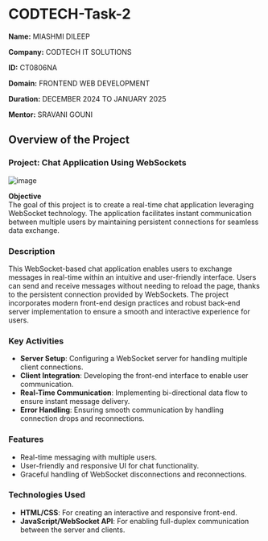 # CODTECH-Task-2

**Name:**   MIASHMI DILEEP

**Company:** CODTECH IT SOLUTIONS  

**ID:** CT0806NA

**Domain:** FRONTEND WEB DEVELOPMENT

**Duration:** DECEMBER 2024 TO JANUARY 2025

**Mentor:** SRAVANI GOUNI

## **Overview of the Project**  

### **Project:** Chat Application Using WebSockets  
![image](https://github.com/user-attachments/assets/c49cbdfc-7f64-4b1c-99d9-a92e37911089)


**Objective**  
The goal of this project is to create a real-time chat application leveraging WebSocket technology. The application facilitates instant communication between multiple users by maintaining persistent connections for seamless data exchange.  

### **Description**  
This WebSocket-based chat application enables users to exchange messages in real-time within an intuitive and user-friendly interface. Users can send and receive messages without needing to reload the page, thanks to the persistent connection provided by WebSockets. The project incorporates modern front-end design practices and robust back-end server implementation to ensure a smooth and interactive experience for users.  

### **Key Activities**  

- **Server Setup**: Configuring a WebSocket server for handling multiple client connections.  
- **Client Integration**: Developing the front-end interface to enable user communication.  
- **Real-Time Communication**: Implementing bi-directional data flow to ensure instant message delivery.  
- **Error Handling**: Ensuring smooth communication by handling connection drops and reconnections.  

### **Features**  

- Real-time messaging with multiple users.  
- User-friendly and responsive UI for chat functionality.  
- Graceful handling of WebSocket disconnections and reconnections.  

### **Technologies Used**  

- **HTML/CSS**: For creating an interactive and responsive front-end.  
- **JavaScript/WebSocket API**: For enabling full-duplex communication between the server and clients.  
